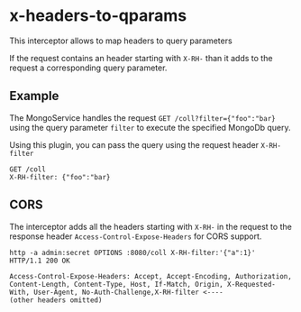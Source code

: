 # x-headers-to-qparams

This interceptor allows to map headers to query parameters

If the request contains an header starting with `X-RH-` than it adds to the request a corresponding query parameter.

## Example

The MongoService handles the request `GET /coll?filter={"foo":"bar}` using the query parameter `filter` to execute the specified MongoDb query.

Using this plugin, you can pass the query using the request header `X-RH-filter`

```
GET /coll
X-RH-filter: {"foo":"bar}
```

## CORS

The interceptor adds all the headers starting with `X-RH-` in the request to the response header `Access-Control-Expose-Headers` for CORS support.

```
http -a admin:secret OPTIONS :8080/coll X-RH-filter:'{"a":1}'
HTTP/1.1 200 OK

Access-Control-Expose-Headers: Accept, Accept-Encoding, Authorization, Content-Length, Content-Type, Host, If-Match, Origin, X-Requested-With, User-Agent, No-Auth-Challenge,X-RH-filter <----
(other headers omitted)
```
